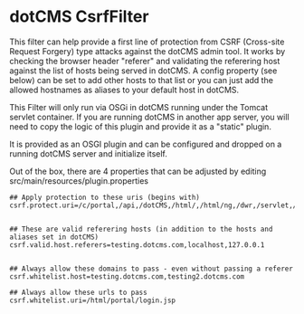 # dotCMS CsrfFilter

This filter can help provide a first line of protection from CSRF (Cross-site Request Forgery) type attacks against the dotCMS admin tool.  It works by checking the browser header "referer" and validating the referering host against the list of hosts being served in dotCMS. A config property (see below) can be set to add other hosts to that list or you can just add the allowed hostnames as aliases to your default host in dotCMS.

This Filter will only run via OSGi in dotCMS running under the Tomcat servlet container.  If you are running dotCMS in another app server, you will need to copy the logic of this plugin and provide it as a "static" plugin. 

It is provided as an OSGI plugin and can be configured and dropped on a running dotCMS server and initialize itself.  

Out of the box, there are 4 properties that can be adjusted by editing src/main/resources/plugin.properties

```properties
## Apply protection to these uris (begins with)
csrf.protect.uri=/c/portal,/api,/dotCMS,/html/,/html/ng,/dwr,/servlet,/DotAjaxDirector,/dotScheduledJobs,/dotTailLogServlet,/categoriesServlet,/JSONTags


## These are valid referering hosts (in addition to the hosts and aliases set in dotCMS)
csrf.valid.host.referers=testing.dotcms.com,localhost,127.0.0.1


## Always allow these domains to pass - even without passing a referer
csrf.whitelist.host=testing.dotcms.com,testing2.dotcms.com

## Always allow these urls to pass
csrf.whitelist.uri=/html/portal/login.jsp

```